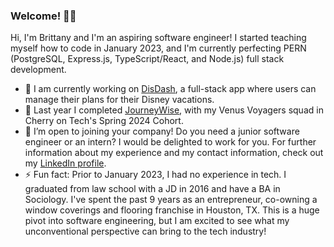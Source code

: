 ### Welcome! 👋🏾

Hi, I'm Brittany and I'm an aspiring software engineer! I started teaching myself how to code in January 2023, and I'm currently perfecting PERN (PostgreSQL, Express.js, TypeScript/React, and Node.js) full stack development.  
 
- 🔭 I am currently working on [DisDash](https://github.com/bpb2008/DisDash), a full-stack app where users can manage their plans for their Disney vacations. 
- 🌱 Last year I completed [JourneyWise](https://journeywise.netlify.app/), with my Venus Voyagers squad in Cherry on Tech's Spring 2024 Cohort.
- 👯 I’m open to joining your company! Do you need a junior software engineer or an intern? I would be delighted to work for you. For further information about my experience and my contact information, check out my [LinkedIn profile](https://www.linkedin.com/in/brittanythompson08/). 
- ⚡ Fun fact: Prior to January 2023, I had no experience in tech. I graduated from law school with a JD in 2016 and have a BA in Sociology. I've spent the past 9 years as an entrepreneur, co-owning a window coverings and flooring franchise in Houston, TX. This is a huge pivot into software engineering, but I am excited to see what my unconventional perspective can bring to the tech industry! 

